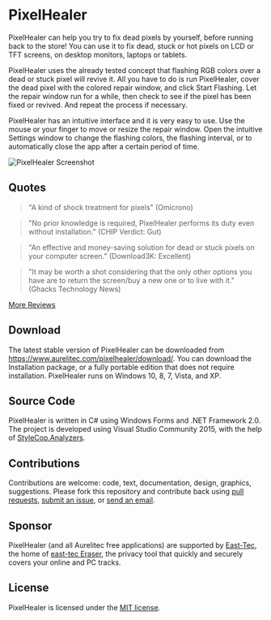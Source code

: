 # PixelHealer
PixelHealer can help you try to fix dead pixels by yourself, before running back to the store! You can use it to fix dead, stuck or 
hot pixels on LCD or TFT screens, on desktop monitors, laptops or tablets.

PixelHealer uses the already tested concept that flashing
RGB colors over a dead or stuck pixel will revive it. All you have to do is run PixelHealer, cover the dead pixel with the colored
repair window, and click Start Flashing. Let the repair window run for a while, then check to see if the pixel has been fixed
or revived. And repeat the process if necessary. 

PixelHealer has an intuitive interface and it is very easy to use. Use the mouse or your finger to move or resize the repair window.
Open the intuitive Settings window to change the flashing colors, the flashing interval, or to automatically close the app after a
certain period of time.

![PixelHealer Screenshot](https://cloud.githubusercontent.com/assets/19592808/15582858/b9babd06-237b-11e6-9fd2-96d2d1830b0c.png)

## Quotes

> "A kind of shock treatment for pixels" (Omicrono)

> "No prior knowledge is required, PixelHealer performs its duty even without installation." (CHIP Verdict: Gut)

> "An effective and money-saving solution for dead or stuck pixels on your computer screen." (Download3K: Excellent)

> "It may be worth a shot considering that the only other options you have are to return the screen/buy a new one or to live with it." (Ghacks Technology News)

[More Reviews](https://www.aurelitec.com/pixelhealer/reviews/)

## Download

The latest stable version of PixelHealer can be downloaded from https://www.aurelitec.com/pixelhealer/download/. You can download the Installation package, or a fully portable edition that does not require installation. PixelHealer runs on Windows 10, 8, 7, Vista, and XP.

## Source Code

PixelHealer is written in C# using Windows Forms and .NET Framework 2.0. The project is developed using Visual Studio Community 2015, with the help of [StyleCop.Analyzers](https://github.com/DotNetAnalyzers/StyleCopAnalyzers).

## Contributions

Contributions are welcome: code, text, documentation, design, graphics, suggestions. Please fork this repository and contribute back using [pull requests](https://github.com/aurelitec/pixelhealer-windows/pulls), [submit an issue](https://github.com/aurelitec/pixelhealer-windows/issues), or [send an email](https://www.aurelitec.com/support/).

## Sponsor

PixelHealer (and all Aurelitec free applications) are supported by [East-Tec](https://www.east-tec.com), the home of [east-tec Eraser](https://www.east-tec.com/eraser/), the privacy tool that quickly and securely covers your online and PC tracks.

## License

PixelHealer is licensed under the [MIT license](LICENSE).
